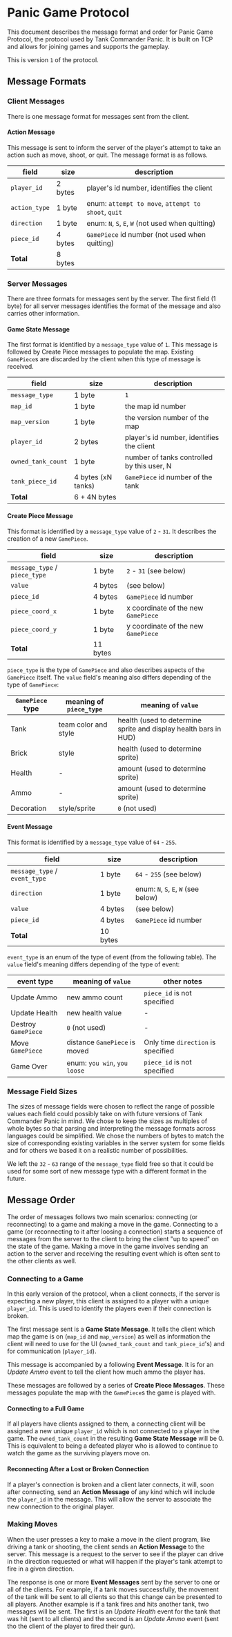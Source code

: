 # Panic Game Protocol

This document describes the message format and order for Panic Game Protocol,
the protocol used by Tank Commander Panic. It is built on TCP and allows for
joining games and supports the gameplay.

This is version `1` of the protocol.

## Message Formats

### Client Messages

There is one message format for messages sent from the client.

#### Action Message

This message is sent to inform the server of the player's attempt to take an
action such as move, shoot, or quit. The message format is as follows.

| field         | size    | description                                         |
|---------------|---------|-----------------------------------------------------|
| `player_id`   | 2 bytes | player's id number, identifies the client           |
| `action_type` | 1 byte  | enum: `attempt to move`, `attempt to shoot`, `quit` |
| `direction`   | 1 byte  | enum: `N`, `S`, `E`, `W` (not used when quitting)   |
| `piece_id`    | 4 bytes | `GamePiece` id number (not used when quitting)      |
| **Total**     | 8 bytes |

### Server Messages

There are three formats for messages sent by the server. The first field (1
byte) for all server messages identifies the format of the message and also
carries other information.

#### Game State Message

The first format is identified by a `message_type` value of `1`. This message is
followed by Create Piece messages to populate the map. Existing `GamePiece`s are
discarded by the client when this type of message is received.

| field              | size               | description                                |
|--------------------|--------------------|--------------------------------------------|
| `message_type`     | 1 byte             | `1`                                        |
| `map_id`           | 1 byte             | the map id number                          |
| `map_version`      | 1 byte             | the version number of the map              |
| `player_id`        | 2 bytes            | player's id number, identifies the client  |
| `owned_tank_count` | 1 byte             | number of tanks controlled by this user, N |
| `tank_piece_id`    | 4 bytes (xN tanks) | `GamePiece` id number of the tank          |
| **Total**          | 6 + 4N bytes       |

#### Create Piece Message

This format is identified by a `message_type` value of `2` - `31`. It describes
the creation of a new `GamePiece`.

| field                         | size     | description                         |
|-------------------------------|----------|-------------------------------------|
| `message_type` / `piece_type` | 1 byte   | `2` - `31` (see below)              |
| `value`                       | 4 bytes  | (see below)                         |
| `piece_id`                    | 4 bytes  | `GamePiece` id number               |
| `piece_coord_x`               | 1 byte   | x coordinate of the new `GamePiece` |
| `piece_coord_y`               | 1 byte   | y coordinate of the new `GamePiece` |
| **Total**                     | 11 bytes |

`piece_type` is the type of `GamePiece` and also describes aspects of the
`GamePiece` itself. The `value` field's meaning also differs depending of the type
of `GamePiece`:

| `GamePiece` type | meaning of `piece_type` | meaning of `value`                                               |
|------------------|-------------------------|------------------------------------------------------------------|
| Tank             | team color and style    | health (used to determine sprite and display health bars in HUD) |
| Brick            | style                   | health (used to determine sprite)                                |
| Health           | -                       | amount (used to determine sprite)                                |
| Ammo             | -                       | amount (used to determine sprite)                                |
| Decoration       | style/sprite            | `0` (not used)                                                   |

#### Event Message

This format is identified by a `message_type` value of `64` - `255`.

| field                         | size     | description                          |
|-------------------------------|----------|--------------------------------------|
| `message_type` / `event_type` | 1 byte   | `64` - `255` (see below)             |
| `direction`                   | 1 byte   | enum: `N`, `S`, `E`, `W` (see below) |
| `value`                       | 4 bytes  | (see below)                          |
| `piece_id`                    | 4 bytes  | `GamePiece` id number                |
| **Total**                     | 10 bytes |

`event_type` is an enum of the type of event (from the following table). The
`value` field's meaning differs depending of the type of event:

| event type          | meaning of `value`             | other notes                        |
|---------------------|--------------------------------|------------------------------------|
| Update Ammo         | new ammo count                 | `piece_id` is not specified        |
| Update Health       | new health value               | -                                  |
| Destroy `GamePiece` | `0` (not used)                 | -                                  |
| Move `GamePiece`    | distance `GamePiece` is moved  | Only time `direction` is specified |
| Game Over           | enum: `you win`, `you loose`   | `piece_id` is not specified        |

### Message Field Sizes

The sizes of message fields were chosen to reflect the range of possible values
each field could possibly take on with future versions of Tank Commander Panic
in mind. We chose to keep the sizes as multiples of whole bytes so that parsing
and interpreting the message formats across languages could be simplified. We
chose the numbers of bytes to match the size of corresponding existing variables
in the server system for some fields and for others we based it on a realistic
number of possibilities.

We left the `32` - `63` range of the `message_type` field free so that it could
be used for some sort of new message type with a different format in the future.

## Message Order

The order of messages follows two main scenarios: connecting (or reconnecting)
to a game and making a move in the game. Connecting to a game (or reconnecting
to it after loosing a connection) starts a sequence of messages from the server
to the client to bring the client "up to speed" on the state of the game. Making
a move in the game involves sending an action to the server and receiving the
resulting event which is often sent to the other clients as well.

### Connecting to a Game

In this early version of the protocol, when a client connects, if the server is
expecting a new player, this client is assigned to a player with a unique
`player_id`. This is used to identify the players even if their connection is
broken.

The first message sent is a **Game State Message**. It tells the client which
map the game is on (`map_id` and `map_version`) as well as information the
client will need to use for the UI (`owned_tank_count` and `tank_piece_id`'s)
and for communication (`player_id`).

This message is accompanied by a following **Event Message**. It is for an
*Update Ammo* event to tell the client how much ammo the player has.

These messages are followed by a series of **Create Piece Messages**. These
messages populate the map with the `GamePiece`s the game is played with.

#### Connecting to a Full Game

If all players have clients assigned to them, a connecting client will be
assigned a new unique `player_id` which is not connected to a player in the
game. The `owned_tank_count` in the resulting **Game State Message** will be 0.
This is equivalent to being a defeated player who is allowed to continue to
watch the game as the surviving players move on.

#### Reconnecting After a Lost or Broken Connection

If a player's connection is broken and a client later connects, it will, soon
after connecting, send an **Action Message** of any kind which will include the
`player_id` in the message. This will allow the server to associate the new
connection to the original player.

### Making Moves

When the user presses a key to make a move in the client program, like driving a
tank or shooting, the client sends an **Action Message** to the server. This
message is a request to the server to see if the player can drive in the
direction requested or what will happen if the player's tank attempt to fire in
a given direction.

The response is one or more **Event Messages** sent by the server to one
or all of the clients. For example, if a tank moves successfully, the movement
of the tank will be sent to all clients so that this change can be presented to
all players. Another example is if a tank fires and hits another tank, two
messages will be sent. The first is an *Update Health* event for the tank that
was hit (sent to all clients) and the second is an *Update Ammo* event (sent tho
the client of the player to fired their gun).
